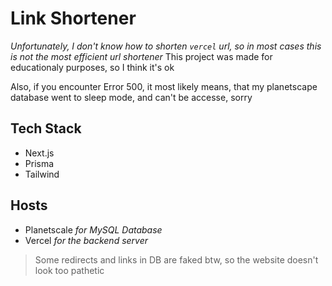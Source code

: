 # Link Shortener
*Unfortunately, I don't know how to shorten `vercel` url, so in most cases this is not the most efficient url shortener*
This project was made for educationaly purposes, so I think it's ok

Also, if you encounter Error 500, it most likely means, that my planetscape database went to sleep mode, and can't be accesse, sorry

## Tech Stack
- Next.js
- Prisma
- Tailwind
## Hosts
- Planetscale *for MySQL Database*
- Vercel *for the backend server*

> Some redirects and links in DB are faked btw, so the website doesn't look too pathetic
